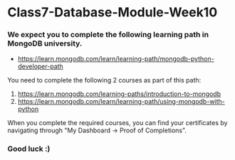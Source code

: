 # Class7-Database-Module-Week10

### We expect you to complete the following learning path in MongoDB university.

- https://learn.mongodb.com/learn/learning-path/mongodb-python-developer-path

You need to complete the following 2 courses as part of this path:

1. https://learn.mongodb.com/learning-paths/introduction-to-mongodb
2. https://learn.mongodb.com/learn/learning-path/using-mongodb-with-python

When you complete the required courses, you can find your certificates by navigating through "My Dashboard -> Proof of Completions".

### Good luck :)
